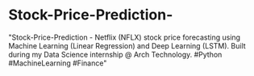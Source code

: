 # Stock-Price-Prediction-
"Stock-Price-Prediction - Netflix (NFLX) stock price forecasting using Machine Learning (Linear Regression) and Deep Learning (LSTM). Built during my Data Science internship @ Arch Technology. #Python #MachineLearning #Finance"
